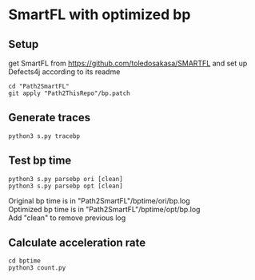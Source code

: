# SmartFL with optimized bp

## Setup
get SmartFL from https://github.com/toledosakasa/SMARTFL and set up Defects4j according to its readme

```
cd "Path2SmartFL"
git apply "Path2ThisRepo"/bp.patch
```

## Generate traces
```
python3 s.py tracebp
```

## Test bp time
```
python3 s.py parsebp ori [clean]
python3 s.py parsebp opt [clean]
```

Original bp time is in "Path2SmartFL"/bptime/ori/bp.log  
Optimized bp time is in "Path2SmartFL"/bptime/opt/bp.log  
Add "clean" to remove previous log

## Calculate acceleration rate
```
cd bptime
python3 count.py
```